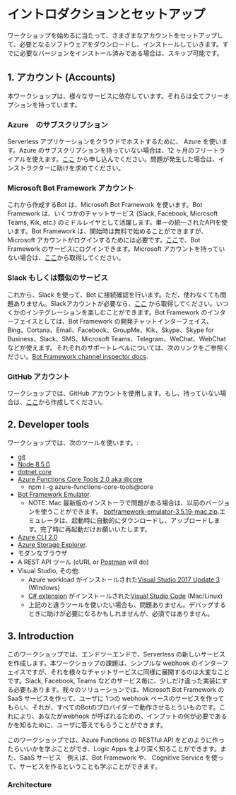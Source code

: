 # イントロダクションとセットアップ

ワークショップを始めるに当たって、さまざまなアカウントをセットアップして、必要となるソフトウェアをダウンロードし、インストールしていきます。すでに必要なバージョンをインストール済みである場合は、スキップ可能です。

## 1. アカウント (Accounts)

本ワークショップは、様々なサービスに依存しています。それらは全てフリーオプションを持っています。

### Azure　のサブスクリプション

Serverless アプリケーションをクラウドでホストするために、 Azure を使います。Azure のサブスクリプションを持っていない場合は、12 ヶ月のフリートライアルを使えます。[ここ](https://azure.microsoft.com/en-us/free/?v=17.39a) から申し込んでください。問題が発生した場合は、インストラクターに助けを求めてください。

### Microsoft Bot Framework アカウント

これから作成するBot は、Microsoft Bot Framework を使います。Bot Framework は、いくつかのチャットサービス (Slack, Facebook, Microsoft Teams, Kik, etc.) のミドルレイヤとして活躍します。単一の統一されたAPIを使います。Bot Framework は、開始時は無料で始めることができますが、Microsoft アカウントがログインするためには必要です。[ここ](https://dev.botframework.com/bots)で、Bot Framework のサービスにログインできます。Microsoft アカウントを持っていない場合は、[ここ](https://account.microsoft.com/account)から取得してください。


### Slack もしくは類似のサービス

これから、Slack を使って、Bot に接続確認を行います。ただ、使わなくても問題ありません。Slackアカウントが必要なら、[ここ](https://slack.com/create#email) から取得してください。いつくかのインテグレーションを楽しむことができます。Bot Framework のインターフェイスとしては、Bot Framework の開発チャットインターフェイス、Bing、Cortana、Email、Facebook、GroupMe、Kik、Skype、Skype for Business、Slack、SMS、Microsoft Teams、Telegram、WeChat、WebChat などが使えます。それぞれのサポートレベルについては、次のリンクをご参照ください。[Bot Framework channel inspector docs](https://docs.microsoft.com/en-us/bot-framework/portal-channel-inspector).

### GitHub アカウント

ワークショップでは、GitHub アカウントを使用します。もし、持っていない場合は、[ここ](https://github.com/join?source=header-home)から作成してください。 

## 2. Developer tools

ワークショップでは、次のツールを使います。:
 - [git](https://git-scm.com/downloads)
 - [Node 8.5.0](https://nodejs.org/en/download/releases/)
 - [dotnet core](https://www.microsoft.com/net/download/core)
 - [Azure Functions Core Tools 2.0 aka @core](https://www.npmjs.com/package/azure-functions-core-tools)
    - npm i -g azure-functions-core-tools@core
 - [Bot Framework Emulator](https://github.com/Microsoft/BotFramework-Emulator/releases/tag/v3.5.31). 
     * NOTE: Mac 最新版のインストーラで問題がある場合は、以前のバージョンを使うことができます。
     [botframework\-emulator\-3\.5\.19\-mac\.zip](https://github.com/Microsoft/BotFramework-Emulator/releases/download/v3.5.19/botframework-emulator-3.5.19-mac.zip).エミュレータは、起動時に自動的にダウンロードし、アップロードします。完了時に再起動だけお願いいたします。
 - [Azure CLI 2.0](https://docs.microsoft.com/en-us/cli/azure/install-azure-cli?view=azure-cli-latest)
 - [Azure Storage Explorer](https://azure.microsoft.com/en-us/features/storage-explorer/).
 - モダンなブラウザ
 - A REST API ツール (cURL or [Postman](https://www.getpostman.com/) will do)
 -  Visual Studio, その他:
     - Azure workload がインストールされた[Visual Studio 2017 Update 3](https://www.visualstudio.com/downloads/) (Windows)
     - [C# extension](https://code.visualstudio.com/docs/languages/csharp) がインストールされた[Visual Studio Code](https://code.visualstudio.com/download) (Mac/Linux)
     - 上記のと違うツールを使いたい場合も、問題ありません。デバッグするときに助けが必要になるかもしれませんが、必須ではありません。

## 3. Introduction

このワークショップでは、エンドツーエンドで、Serverless の新しいサービスを作成します。本ワークショップの課題は、シンプルな webhook のインターフェイスですが、それを様々なチャットサービスに同様に展開するのは大変なことです。Slack, Facebook, Teams などのサービス毎に、少しだけ違った実装にする必要もあります。我々のソリューションでは、Microsoft Bot Framework の SaaS サービスを作って、ユーザに 1つの webhook ベースのサービスを作ってもらい、それが、すべてのBotのプロバイダーで動作させるとういものです。これにより、あなたがwebhook が呼ばれるための、インプットの何が必要であるかを知るために、ユーザに答えてもらうことができます。

このワークショップでは、Azure Functions の RESTful API をどのように作ったらいいかを学ぶことができ、Logic Apps をより深く知ることができます。また、SaaS サービス　例えば、Bot Framework や、 Cognitive Service を使って、サービスを作るということも学ぶことができます。

### Architecture

<TBD>
